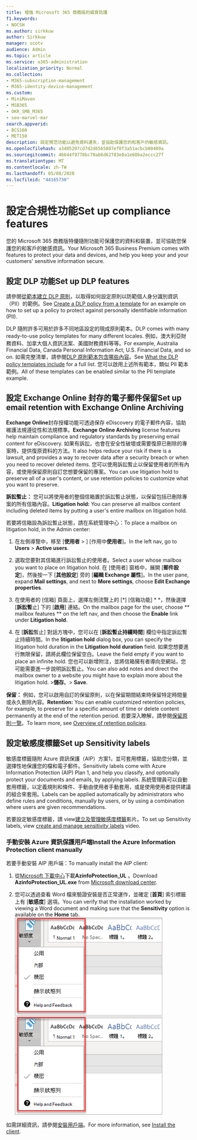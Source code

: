 ```yaml
---
title: 增強 Microsoft 365 商務版的威脅防護
f1.keywords:
- NOCSH
ms.author: sirkkuw
author: Sirkkuw
manager: scotv
audience: Admin
ms.topic: article
ms.service: o365-administration
localization_priority: Normal
ms.collection:
- M365-subscription-management
- M365-identity-device-management
ms.custom:
- MiniMaven
- MSB365
- OKR_SMB_M365
- seo-marvel-mar
search.appverid:
- BCS160
- MET150
description: 設定規范功能以避免資料遺失，並協助保護您的和客戶的敏感資訊。
ms.openlocfilehash: a3405207cd7d2d6565807ef0f3a51acbcb80409a
ms.sourcegitcommit: 46644f9778bc70ab6d62783e0a1e60ba2eccc27f
ms.translationtype: MT
ms.contentlocale: zh-TW
ms.lasthandoff: 05/08/2020
ms.locfileid: "44165730"
---
```

# <a name="set-up-compliance-features"></a><span data-ttu-id="23f0a-103">設定合規性功能</span><span class="sxs-lookup"><span data-stu-id="23f0a-103">Set up compliance features</span></span>

<span data-ttu-id="23f0a-104">您的 Microsoft 365 商務版特優隨附功能可保護您的資料和裝置，並可協助您保護您的和客戶的敏感資訊。</span><span class="sxs-lookup"><span data-stu-id="23f0a-104">Your Microsoft 365 Business Premium comes with features to protect your data and devices, and help you keep your and your customers' sensitive information secure.</span></span>

## <a name="set-up-dlp-features"></a><span data-ttu-id="23f0a-105">設定 DLP 功能</span><span class="sxs-lookup"><span data-stu-id="23f0a-105">Set up DLP features</span></span>

<span data-ttu-id="23f0a-106">請參閱[從範本建立 DLP 原則](https://docs.microsoft.com/microsoft-365/compliance/create-a-dlp-policy-from-a-template)，以取得如何設定原則以防範個人身分識別資訊（PII）的範例。</span><span class="sxs-lookup"><span data-stu-id="23f0a-106">See [Create a DLP policy from a template](https://docs.microsoft.com/microsoft-365/compliance/create-a-dlp-policy-from-a-template) for an example on how to set up a policy to protect against personally identifiable information (PII).</span></span> 
  
<span data-ttu-id="23f0a-107">DLP 隨附許多可用於許多不同地區設定的現成原則範本。</span><span class="sxs-lookup"><span data-stu-id="23f0a-107">DLP comes with many ready-to-use policy templates for many different locales.</span></span> <span data-ttu-id="23f0a-108">例如，澳大利亞財務資料、加拿大個人資訊法案、美國財務資料等等。</span><span class="sxs-lookup"><span data-stu-id="23f0a-108">For example, Australia Financial Data, Canada Personal Information Act, U.S. Financial Data, and so on.</span></span> <span data-ttu-id="23f0a-109">如需完整清單，請參閱[DLP 原則範本包含哪些內容](https://docs.microsoft.com/microsoft-365/compliance/what-the-dlp-policy-templates-include)。</span><span class="sxs-lookup"><span data-stu-id="23f0a-109">See [What the DLP policy templates include](https://docs.microsoft.com/microsoft-365/compliance/what-the-dlp-policy-templates-include) for a full list.</span></span> <span data-ttu-id="23f0a-110">您可以啟用上述所有範本，類似 PII 範本範例。</span><span class="sxs-lookup"><span data-stu-id="23f0a-110">All of these templates can be enabled similar to the PII template example.</span></span> 
  
## <a name="set-up-email-retention-with-exchange-online-archiving"></a><span data-ttu-id="23f0a-111">設定 Exchange Online 封存的電子郵件保留</span><span class="sxs-lookup"><span data-stu-id="23f0a-111">Set up email retention with Exchange Online Archiving</span></span>

 <span data-ttu-id="23f0a-112">**Exchange Online**封存授權功能可透過保存 eDiscovery 的電子郵件內容，協助維護法規遵從性和法規標準。</span><span class="sxs-lookup"><span data-stu-id="23f0a-112">**Exchange Online Archiving** license features help maintain compliance and regulatory standards by preserving email content for eDiscovery.</span></span> <span data-ttu-id="23f0a-113">如果有訴訟，也會在安全性破壞或需要復原已刪除的專案時，提供復原資料的方法。</span><span class="sxs-lookup"><span data-stu-id="23f0a-113">It also helps reduce your risk if there is a lawsuit, and provides a way to recover data after a security breach or when you need to recover deleted items.</span></span> <span data-ttu-id="23f0a-114">您可以使用訴訟暫止以保留使用者的所有內容，或使用保留原則自訂您想要保留的專案。</span><span class="sxs-lookup"><span data-stu-id="23f0a-114">You can use litigation hold to preserve all of a user's content, or use retention policies to customize what you want to preserve.</span></span>
  
<span data-ttu-id="23f0a-115">**訴訟暫止：** 您可以將使用者的整個信箱置於訴訟暫止狀態，以保留包括已刪除專案的所有信箱內容。</span><span class="sxs-lookup"><span data-stu-id="23f0a-115">**Litigation hold:** You can preserve all mailbox content including deleted items by putting a user's entire mailbox on litigation hold.</span></span> 
    
<span data-ttu-id="23f0a-116">若要將信箱設為訴訟暫止狀態，請在系統管理中心：</span><span class="sxs-lookup"><span data-stu-id="23f0a-116">To place a mailbox on litigation hold, in the Admin center:</span></span>
    
1. <span data-ttu-id="23f0a-117">在左側導覽中，移至 [**使用者** \> ] [作用中**使用者**]。</span><span class="sxs-lookup"><span data-stu-id="23f0a-117">In the left nav, go to **Users** \> **Active users**.</span></span>
    
2. <span data-ttu-id="23f0a-118">選取您要對其信箱進行訴訟暫止的使用者。</span><span class="sxs-lookup"><span data-stu-id="23f0a-118">Select a user whose mailbox you want to place on litigation hold.</span></span> <span data-ttu-id="23f0a-119">在 [使用者] 窗格中，展開 [**郵件設定**]，然後按一下 [**其他設定**] 旁的 [**編輯 Exchange 屬性**]。</span><span class="sxs-lookup"><span data-stu-id="23f0a-119">In the user pane, expand **Mail settings**, and next to **More settings**, choose **Edit Exchange properties**.</span></span>
    
3. <span data-ttu-id="23f0a-120">在使用者的 [信箱] 頁面上，選擇左側流覽上的 [\*] [信箱功能] \* \*，然後選擇 [**訴訟暫**止] 下的 [**啟用**] 連結。</span><span class="sxs-lookup"><span data-stu-id="23f0a-120">On the mailbox page for the user, choose \*\* mailbox features \*\* on the left nav, and then choose the **Enable** link under **Litigation hold**.</span></span>
    
4. <span data-ttu-id="23f0a-121">在 [**訴訟**暫止] 對話方塊中，您可以在 [**訴訟暫止持續時間**] 欄位中指定訴訟暫止持續時間。</span><span class="sxs-lookup"><span data-stu-id="23f0a-121">In the **litigation hold** dialog box, you can specify the litigation hold duration in the **Litigation hold duration** field.</span></span> <span data-ttu-id="23f0a-122">如果您想要進行無限保留，請將此欄位保留空白。</span><span class="sxs-lookup"><span data-stu-id="23f0a-122">Leave the field empty if you want to place an infinite hold.</span></span> <span data-ttu-id="23f0a-123">您也可以新增附注，並將信箱擁有者導向至網站，您可能需要進一步說明訴訟暫止。</span><span class="sxs-lookup"><span data-stu-id="23f0a-123">You can also add notes and direct the mailbox owner to a website you might have to explain more about the litigation hold.</span></span> <span data-ttu-id="23f0a-124">\>**儲存**。</span><span class="sxs-lookup"><span data-stu-id="23f0a-124">\> **Save**.</span></span>
    
<span data-ttu-id="23f0a-125">**保留：** 例如，您可以啟用自訂的保留原則，以在保留期間結束時保留特定時間量或永久刪除內容。</span><span class="sxs-lookup"><span data-stu-id="23f0a-125">**Retention:** You can enable customized retention policies, for example, to preserve for a specific amount of time or delete content permanently at the end of the retention period.</span></span> <span data-ttu-id="23f0a-126">若要深入瞭解，請參閱[保留原則一覽](https://docs.microsoft.com/microsoft-365/compliance/retention-policies)。</span><span class="sxs-lookup"><span data-stu-id="23f0a-126">To learn more, see [Overview of retention policies](https://docs.microsoft.com/microsoft-365/compliance/retention-policies).</span></span>

## <a name="set-up-sensitivity-labels"></a><span data-ttu-id="23f0a-127">設定敏感度標籤</span><span class="sxs-lookup"><span data-stu-id="23f0a-127">Set up Sensitivity labels</span></span>

<span data-ttu-id="23f0a-128">敏感度標籤隨附 Azure 資訊保護（AIP）方案1，並可套用標籤，協助您分類，並選擇性地保護您的檔和電子郵件。</span><span class="sxs-lookup"><span data-stu-id="23f0a-128">Sensitivity labels come with Azure Information Protection (AIP) Plan 1, and help you classify, and optionally protect your documents and emails, by applying labels.</span></span> <span data-ttu-id="23f0a-129">系統管理員可以自動套用標籤，以定義規則和條件、手動由使用者手動套用，或是使用使用者提供建議的組合來套用。</span><span class="sxs-lookup"><span data-stu-id="23f0a-129">Labels can be applied automatically by administrators who define rules and conditions, manually by users, or by using a combination where users are given recommendations.</span></span>

<span data-ttu-id="23f0a-130">若要設定敏感度標籤，請 view[建立及管理敏感度標籤](https://support.office.com/article/2fb96b54-7dd2-4f0c-ac8d-170790d4b8b9)影片。</span><span class="sxs-lookup"><span data-stu-id="23f0a-130">To set up Sensitivity labels, view [create and manage sensitivity labels](https://support.office.com/article/2fb96b54-7dd2-4f0c-ac8d-170790d4b8b9) video.</span></span>



### <a name="install-the-azure-information-protection-client-manually"></a><span data-ttu-id="23f0a-131">手動安裝 Azure 資訊保護用戶端</span><span class="sxs-lookup"><span data-stu-id="23f0a-131">Install the Azure Information Protection client manually</span></span>

<span data-ttu-id="23f0a-132">若要手動安裝 AIP 用戶端：</span><span class="sxs-lookup"><span data-stu-id="23f0a-132">To manually install the AIP client:</span></span>

1. <span data-ttu-id="23f0a-133">從[Microsoft 下載中心](https://www.microsoft.com/download/details.aspx?id=53018)下載**AzinfoProtection_UL** 。</span><span class="sxs-lookup"><span data-stu-id="23f0a-133">Download **AzinfoProtection_UL.exe** from [Microsoft download center](https://www.microsoft.com/download/details.aspx?id=53018).</span></span>
 
2. <span data-ttu-id="23f0a-134">您可以透過查看 Word 檔來驗證安裝是否正常運作，並確定 [**首頁**] 索引標籤上有 [**敏感度**] 選項。</span><span class="sxs-lookup"><span data-stu-id="23f0a-134">You can verify that the installation worked by viewing a Word document and making sure that the **Sensitivity** option is available on the **Home** tab.</span></span>
<br/><span data-ttu-id="23f0a-135">![在 Word 檔中下拉式清單中的 [保護] 索引標籤。](../media/word-sensitivity.png)</span><span class="sxs-lookup"><span data-stu-id="23f0a-135">![Protection tab drop-down in a Word document.](../media/word-sensitivity.png)</span></span>

<span data-ttu-id="23f0a-136">如需詳細資訊，請參閱[安裝用戶端](https://docs.microsoft.com/azure/information-protection/infoprotect-tutorial-step3)。</span><span class="sxs-lookup"><span data-stu-id="23f0a-136">For more information, see [Install the client](https://docs.microsoft.com/azure/information-protection/infoprotect-tutorial-step3).</span></span>
